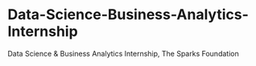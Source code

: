 # Data-Science-Business-Analytics-Internship
Data Science &amp; Business Analytics Internship, The Sparks Foundation
